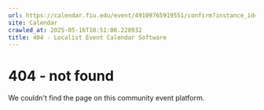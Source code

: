 ```yaml
---
url: https://calendar.fiu.edu/event/49109765919551/confirm?instance_id=49109765952340&return=https%3A%2F%2Fcalendar.fiu.edu%2Fcalendar%3Fevent_types%255B%255D%3D121722
site: Calendar
crawled_at: 2025-05-16T10:51:06.228932
title: 404 - Localist Event Calendar Software
---
```


# 404 - not found
We couldn't find the page on this community event platform.
